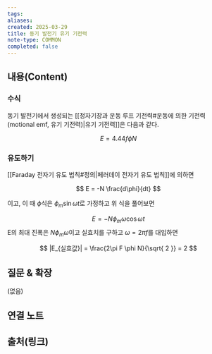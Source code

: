 ```yaml
---
tags:
aliases: 
created: 2025-03-29
title: 동기 발전기 유기 기전력
note-type: COMMON
completed: false
---
```


## 내용(Content)

### 수식

동기 발전기에서 생성되는 [[정자기장과 운동 루프 기전력#운동에 의한 기전력(motional emf, 유기 기전력)|유기 기전력]]은 다음과 같다.

$$
E = 4.44 f \phi N
$$

### 유도하기

[[Faraday 전자기 유도 법칙#정의|페러데이 전자기 유도 법칙]]에 의하면

$$
E = -N \frac{d\phi}{dt}
$$

이고, 이 때 $\phi$식은 $\phi _m\sin \omega t$로 가정하고 위 식을 풀어보면

$$
E = -N \phi_{m}\omega \cos \omega t
$$
E의 최대 진폭은 $N\phi_{m}\omega$이고 실효치를 구하고 $\omega = 2 \pi f$를 대입하면

$$
|E_{실효값}| = \frac{2\pi F \phi N}{\sqrt{ 2 }} = 2
$$

## 질문 & 확장

(없음)

## 연결 노트

## 출처(링크)

